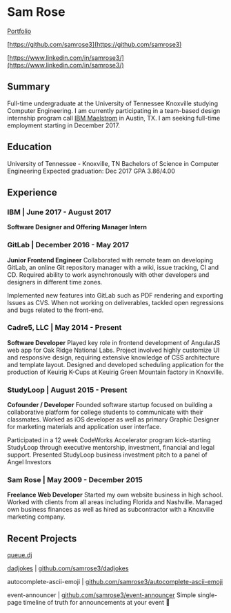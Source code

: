 
# Sam Rose
[Portfolio](https://samrose.me)

[https://github.com/samrose3](https://github.com/samrose3)

[https://www.linkedin.com/in/samrose3/](https://www.linkedin.com/in/samrose3/)

## Summary
Full-time undergraduate at the University of Tennessee Knoxville studying Computer Engineering. I am currently participating in a team-based design internship program call [IBM Maelstrom](https://www.ibm.com/design/blog-page.shtml?a-descent-into-the-maelstrom) in Austin, TX. I am seeking full-time employment starting in December 2017.

## Education
University of Tennessee - Knoxville, TN
Bachelors of Science in Computer Engineering
Expected graduation: Dec 2017
GPA 3.86/4.00

## Experience
### IBM | June 2017 - August 2017
**Software Designer and Offering Manager Intern**

### GitLab | December 2016 - May 2017
**Junior Frontend Engineer**
Collaborated with remote team on developing GitLab, an online Git repository manager with a wiki, issue tracking, CI and CD. Required ability to work asynchronously with other developers and designers in different time zones.

Implemented new features into GitLab such as PDF rendering and exporting Issues as CVS. When not working on deliverables, tackled open regressions and bugs related to the front-end.


### Cadre5, LLC | May 2014 - Present
**Software Developer**
Played key role in frontend development of AngularJS web app for Oak Ridge National Labs. Project involved highly customize UI and responsive design, requiring extensive knowledge of CSS architecture and template layout.
Designed and developed scheduling application for the production of Keuirig K-Cups at Keuirig Green Mountain factory in Knoxville.

### StudyLoop | August 2015 - Present
**Cofounder / Developer**
Founded software startup focused on building a collaborative platform for college students to communicate with their classmates. Worked as iOS developer as well as primary Graphic Designer for marketing materials and application user interface.

Participated in a 12 week CodeWorks Accelerator program kick-starting StudyLoop through executive mentorship, investment, financial and legal support. Presented StudyLoop business investment pitch to a panel of Angel Investors

### Sam Rose | May 2009 - December 2015
**Freelance Web Developer**
Started my own website business in high school. Worked with clients from all areas including Florida and Nashville. Managed own business finances as well as hired as subcontractor with a Knoxville marketing company.

## Recent Projects
[queue.dj](https://queue.dj)

[dadjokes](dadjokes.samrose3.com) | [github.com/samrose3/dadjokes](https://github.com/samrose3/dadjokes)

autocomplete-ascii-emoji | [github.com/samrose3/autocomplete-ascii-emoji](https://github.com/samrose3/autocomplete-ascii-emoji)

event-announcer | [github.com/samrose3/event-announcer](https://github.com/samrose3/event-announcer)
Simple single-page timeline of truth for announcements at your event 📣
